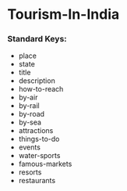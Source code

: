 # Tourism-In-India

### Standard Keys:
* place 
* state 
* title 
* description
* how-to-reach 
* by-air 
* by-rail
* by-road
* by-sea
* attractions 
* things-to-do
* events
* water-sports
* famous-markets
* resorts 
* restaurants
